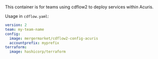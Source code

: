 This container is for teams using cdflow2 to deploy services within Acuris.

Usage in `cdflow.yaml`:

```yaml
version: 2
team: my-team-name
config:
  image: mergermarket/cdflow2-config-acuris
  accountprefix: myprefix
terraform:
  image: hashicorp/terraform
```
